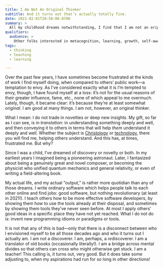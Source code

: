 ```yaml
---
title: I Am Not An Original Thinker
subtitle: And it turns out that’s actually totally fine.
date: 2021-02-01T20:50:00-0700
summary: >
  All my childhood dreams notwithstanding, I find that I am not an original thinker—but what I am is no bad thing: a translator, a teacher, a bridge.
qualifiers:
  audience: >
    Other folks interested in metacognition, learning, growth, self-awareness, and (perhaps especially) vocation.
tags:
  - thinking
  - teaching
  - learning

---
```


Over the past few years, I have sometimes become frustrated at the kinds of work I find myself doing, when compared to others’ public work—a temptation to envy. As I’ve considered exactly what it is I’m tempted to envy, though, I have found myself at a loss: it’s not for the usual reasons of their greater influence, fame, etc., none of which appeal to me overmuch. Lately, though, it became clear: it’s because they’re at least somewhat *original*. I am good at many things. I am not, however, an original thinker.

What I mean: I do not trade in novelties or deep new insights. My gift, so far as I can see, is in *translation*: in understanding something deeply and well, and then conveying it to others in terms that will help *them* understand it deeply and well. Whether the subject is [Christology](https://v4.chriskrycho.com/2019/christology-god-with-us-and-for-us.html) or [technology](https://newrustacean.com), there you will find me, helping others understand. And this has, at times, frustrated me. But why?

Since I was a child, I’ve dreamed of discovery or novelty or both. In my earliest years I imagined being a pioneering astronaut. Later, I fantasized about being a genuinely great and novel composer, or becoming the physicist who unified quantum mechanics and general relativity, or even of writing a field-altering book.

My actual life, and my actual “output,” is rather more quotidian than any of those dreams. I write ordinary software which helps people talk to each other online and find jobs: good software, but nothing revolutionary (at least in 2021!). I teach others how to be more effective software developers, by showing them how to use the tools already at their disposal, and sometimes by showing them tools they’ve never seen before. At most I apply others’ good ideas in a specific place they have not yet reached. What I do not do is: invent new programming idioms or paradigms or tools.

It is not that any of this is bad—only that there is a disconnect between who I envisioned myself to be all those decades ago and who it turns out I actually am. I am not a discoverer. I am, perhaps, a *re*discoverer. I am a translator of old books (occasionally literally!). I am a bridge across mental divides so that others can cross who might otherwise get stuck. I am a teacher! This calling is, it turns out, very good. But it does take some adjusting to, when my aspirations had run for so long in other directions!
